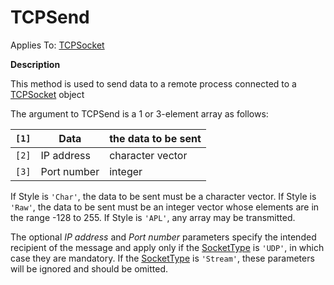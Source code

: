 




<h1 class="heading"><span class="name">TCPSend</span></h1>

Applies To: [TCPSocket](./tcpsocket.md)


**Description**


This method is used to send data to a remote process connected to a [TCPSocket](./tcpsocket.md) object


The argument to TCPSend is a 1 or 3-element array as follows:


| `[1]` | Data | the data to be sent |
| --- | --- | ---  |
| `[2]` | IP address | character vector |
| `[3]` | Port number | integer |


If Style is `'Char'`, the data to be sent must be a character vector. If Style is `'Raw'`, the data to be sent must be an integer vector whose elements are in the range -128 to 255. If Style is `'APL'`, any array may be transmitted.


The optional *IP address* and *Port number* parameters specify the intended recipient of the message and apply only if the [SocketType](./sockettype.md) is `'UDP'`, in which case they are mandatory. If the [SocketType](./sockettype.md) is `'Stream'`, these parameters will be ignored and should be omitted.



